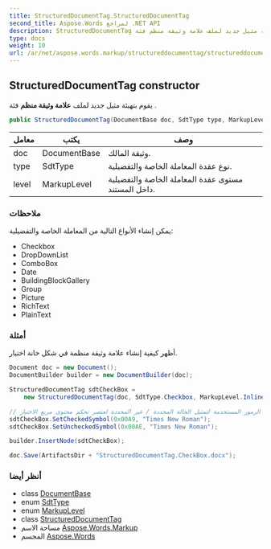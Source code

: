 ```yaml
---
title: StructuredDocumentTag.StructuredDocumentTag
second_title: Aspose.Words لمراجع .NET API
description: StructuredDocumentTag البناء. يقوم بتهيئة مثيل جديد لملف علامة وثيقة منظم فئة .
type: docs
weight: 10
url: /ar/net/aspose.words.markup/structureddocumenttag/structureddocumenttag/
---
```

## StructuredDocumentTag constructor

يقوم بتهيئة مثيل جديد لملف **علامة وثيقة منظم** فئة .

```csharp
public StructuredDocumentTag(DocumentBase doc, SdtType type, MarkupLevel level)
```

| معامل | يكتب | وصف |
| --- | --- | --- |
| doc | DocumentBase | وثيقة المالك. |
| type | SdtType | نوع عقدة المعاملة الخاصة والتفضيلية. |
| level | MarkupLevel | مستوى عقدة المعاملة الخاصة والتفضيلية داخل المستند. |

### ملاحظات

يمكن إنشاء الأنواع التالية من المعاملة الخاصة والتفضيلية:

* Checkbox
* DropDownList
* ComboBox
* Date
* BuildingBlockGallery
* Group
* Picture
* RichText
* PlainText

### أمثلة

أظهر كيفية إنشاء علامة وثيقة منظمة في شكل خانة اختيار.

```csharp
Document doc = new Document();
DocumentBuilder builder = new DocumentBuilder(doc);

StructuredDocumentTag sdtCheckBox =
    new StructuredDocumentTag(doc, SdtType.Checkbox, MarkupLevel.Inline) {Checked = true};

// يمكننا تعيين الرموز المستخدمة لتمثيل الحالة المحددة / غير المحددة لعنصر تحكم محتوى مربع الاختيار.
sdtCheckBox.SetCheckedSymbol(0x00A9, "Times New Roman");
sdtCheckBox.SetUncheckedSymbol(0x00AE, "Times New Roman");

builder.InsertNode(sdtCheckBox);

doc.Save(ArtifactsDir + "StructuredDocumentTag.CheckBox.docx");
```

### أنظر أيضا

* class [DocumentBase](../../../aspose.words/documentbase/)
* enum [SdtType](../../sdttype/)
* enum [MarkupLevel](../../markuplevel/)
* class [StructuredDocumentTag](../)
* مساحة الاسم [Aspose.Words.Markup](../../structureddocumenttag/)
* المجسم [Aspose.Words](../../../)


